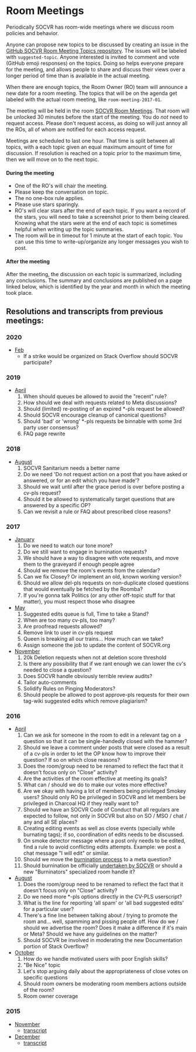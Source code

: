 # Room Meetings

Periodically SOCVR has room-wide meetings where we discuss room policies and behavior.

Anyone can propose new topics to be discussed by creating an issue in the [GitHub SOCVR Room Meeting Topics repository](https://github.com/SO-Close-Vote-Reviewers/room-meeting-topics). The issues will be labeled with `suggested-topic`. Anyone interested is invited to comment and vote (GitHub emoji responses) on the topics. Doing so helps everyone prepare for the meeting, and allows people to share and discuss their views over a longer period of time than is available in the actual meeting.

When there are enough topics, the Room Owner (RO) team will announce a new date for a room meeting. The topics that will be on the agenda get labeled with the actual room meeting, like `room-meeting-2017-01`.

The meeting will be held in the room [SOCVR Room Meetings](https://chat.stackoverflow.com/rooms/108179/socvr-room-meetings). That room will be unlocked 30 minutes before the start of the meeting. You do *not* need to request access. Please don't request access, as doing so will just annoy all the ROs, all of whom are notified for each access request.

Meetings are scheduled to last one hour. That time is split between all topics, with a each topic given an equal maximum amount of time for discussion. If resolution is reached on a topic prior to the maximum time, then we will move on to the next topic.

#### During the meeting
* One of the RO's will chair the meeting.
* Please keep the conversation on topic.
* The no one-box rule applies.
* Please use stars sparingly.
* RO's will clear stars after the end of each topic. If you want a record of the stars, you will need to take a screenshot prior to them being cleared. Knowing what the stars were at the end of each topic is sometimes helpful when writing up the topic summaries.
* The room will be in timeout for 1 minute at the start of each topic. You can use this time to write-up/organize any longer messages you wish to post.

#### After the meeting
After the meeting, the discussion on each topic is summarized, including any conclusions. The summary and conclusions are published on a page linked below, which is identified by the year and month in which the meeting took place.


## Resolutions and transcripts from previous meetings:

### 2020

* [Feb](2020-02)
  - If a strike would be organized on Stack Overflow should SOCVR participate?

### 2019

* [April](2019-04)
  1. When should queues be allowed to avoid the "recent" rule?
  2. How should we deal with requests related to Meta discussions?
  3. Should (limited) re-posting of an expired *-pls request be allowed?
  4. Should SOCVR encourage cleanup of canonical questions?
  5. Should 'bad' or 'wrong' *-pls requests be binnable with some 3rd party user consensus?
  6. FAQ page rewrite

### 2018

* [August](2018-08)
  1. SOCVR Sanitarium needs a better name
  2. Do we need 'Do not request action on a post that you have asked or answered, or for an edit which you have made'?
  3. Should we wait until after the grace period is over before posting a cv-pls request?
  4. Should it be allowed to systematically target questions that are answered by a specific OP?
  5. Can we revisit a rule or FAQ about prescribed close reasons?

### 2017

* [January](2017-01)
  1. Do we need to watch our tone more?
  2. Do we still want to engage in burnination requests?
  3. We should have a way to disagree with vote requests, and move them to the graveyard if enough people agree
  4. Should we remove the room's events from the calendar?
  5. Can we fix Closey? Or implement an old, known working version?
  6. Should we allow del-pls requests on non-duplicate closed questions that would eventually be fetched by the Roomba?
  7. If you're gonna talk Politics (or any other off-topic stuff for that matter), you must respect those who disagree
* [May](2017-05)
  1. Suggested edits queue is full, Time to take a Stand?
  2. When are too many cv-pls, too many?
  3. Are proofread requests allowed?
  4. Remove link to user in cv-pls request
  5. Queen is breaking all our trains... How much can we take?
  6. Assign someone the job to update the content of SOCVR.org
* [November](2017-11)
  1. 20k Deletion requests when not at deletion score threshold
  2. Is there any possibility that if we rant enough we can lower the cv's needed to close a question?
  3. Does SOCVR handle obviously terrible review audits?
  4. Tailor auto-comments
  5. Solidify Rules on Pinging Moderators?
  6. Should people be allowed to post approve-pls requests for their own tag-wiki suggested edits which remove plagiarism?

### 2016

* [April](2016-04)
  1. Can we ask for someone in the room to edit in a relevant tag on a question so that it can be single-handedly closed with the hammer?
  2. Should we leave a comment under posts that were closed as a result of a cv-pls in order to let the OP know how to improve their question? If so on which close reasons?
  3. Does the room/group need to be renamed to reflect the fact that it doesn't focus only on "Close" activity?
  4. Are the activities of the room effective at meeting its goals?
  5. What can / should we do to make our votes more effective?
  6. Are we okay with having a lot of members being privileged Smokey users? Should only RO be privileged in SOCVR and let members be privileged in Charcoal HQ if they really want to?
  7. Should we have an SOCVR Code of Conduct that all regulars are expected to follow, not only in SOCVR but also on SO / MSO / chat / any and all SE places?
  8. Creating editing events as well as close events (specially while burnating tags); if so, coordination of edits needs to be discussed.
  9. On smoke detector message where a post only needs to be edited, find a rule to avoid conflicting edits attempts. Example: we post a chat message "I will edit" or similar.
  10. Should we move the [burnination process](https://github.com/SO-Close-Vote-Reviewers/SOCVR-RoomInformation/blob/master/burnination.md) to a meta question?
  11. Should burnination be officially [undertaken by SOCVR](https://github.com/SO-Close-Vote-Reviewers/SOCVR-RoomInformation/blob/master/burnination.md#process) or should a new "Burninators" specialized room handle it?
* [August](2016-08)
  1. Does the room/group need to be renamed to reflect the fact that it doesn't focus only on "Close" activity?
  2. Do we need more *-pls options directly in the CV-PLS userscript?
  3. What is the line for reporting 'all spam' or 'all bad suggested edits' for a particular user?
  4. There's a fine line between talking about / trying to promote the room and... well, spamming and pissing people off. How do we / should we advertise the room? Does it make a difference if it's main or Meta? Should we have any guidelines on the matter?
  5. Should SOCVR be involved in moderating the new Documentation portion of Stack Overflow?
* [October](2016-10)
  1. How do we handle motivated users with poor English skills?
  2. "Be Nice" topic
  3. Let's stop arguing daily about the appropriateness of close votes on specific questions
  4. Should room owners be moderating room members actions outside of the room?
  5. Room owner coverage

### 2015

* [November](2015-11)
  * [transcript](http://chat.stackoverflow.com/rooms/41570/conversation/november-2015-room-meeting)
* [December](2015-12)
  * [transcript](http://chat.stackoverflow.com/rooms/41570/conversation/december-2015-room-meeting)
